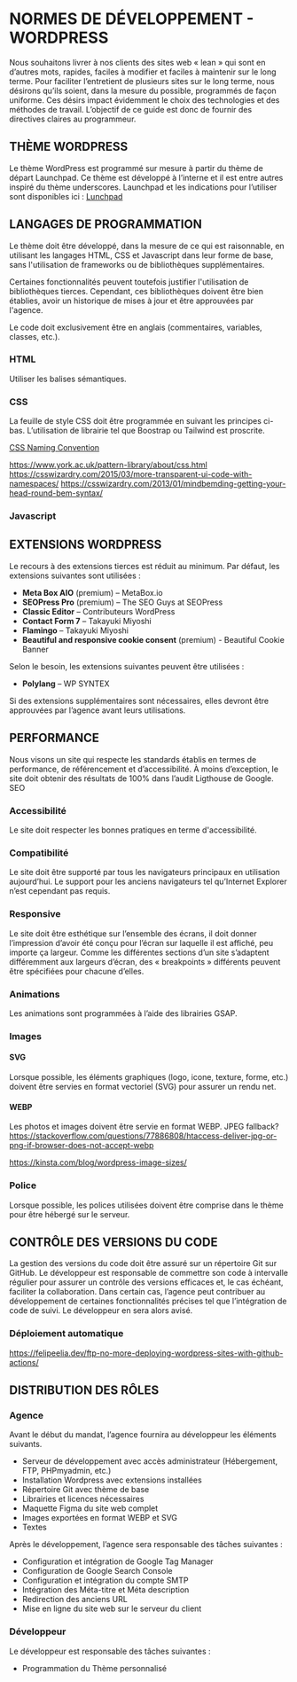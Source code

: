 # NORMES DE DÉVELOPPEMENT - WORDPRESS

Nous souhaitons livrer à nos clients des sites web « lean » qui sont en d’autres mots, rapides, faciles à modifier et faciles à maintenir sur le long terme. Pour faciliter l’entretient de plusieurs sites sur le long terme, nous désirons qu’ils soient, dans la mesure du possible, programmés de façon uniforme. Ces désirs impact évidemment le choix des technologies et des méthodes de travail.
L’objectif de ce guide est donc de fournir des directives claires au programmeur.

## THÈME WORDPRESS
Le thème WordPress est programmé sur mesure à partir du thème de départ Launchpad. Ce thème est développé à l’interne et il est entre autres inspiré du thème underscores. Launchpad et les indications pour l’utiliser sont disponibles ici : [Lunchpad](https://github.com/NavirInc/Launchpad)

## LANGAGES DE PROGRAMMATION
Le thème doit être développé, dans la mesure de ce qui est raisonnable, en utilisant les langages HTML, CSS et Javascript dans leur forme de base, sans l'utilisation de frameworks ou de bibliothèques supplémentaires.

Certaines fonctionnalités peuvent toutefois justifier l'utilisation de bibliothèques tierces. Cependant, ces bibliothèques doivent être bien établies, avoir un historique de mises à jour et être approuvées par l'agence.

Le code doit exclusivement être en anglais (commentaires, variables, classes, etc.).

### HTML
Utiliser les balises sémantiques.

### CSS
La feuille de style CSS doit être programmée en suivant les principes ci-bas. L’utilisation de librairie tel que Boostrap ou Tailwind est proscrite.

[CSS Naming Convention](css-naming-convention.md)

https://www.york.ac.uk/pattern-library/about/css.html
https://csswizardry.com/2015/03/more-transparent-ui-code-with-namespaces/
https://csswizardry.com/2013/01/mindbemding-getting-your-head-round-bem-syntax/

### Javascript


## EXTENSIONS WORDPRESS
Le recours à des extensions tierces est réduit au minimum. Par défaut, les extensions suivantes sont utilisées :
- **Meta Box AIO** (premium) – MetaBox.io
- **SEOPress Pro** (premium) – The SEO Guys at SEOPress
- **Classic Editor** – Contributeurs WordPress
- **Contact Form 7** – Takayuki Miyoshi
- **Flamingo** – Takayuki Miyoshi
- **Beautiful and responsive cookie consent** (premium) - Beautiful Cookie Banner

Selon le besoin, les extensions suivantes peuvent être utilisées :
- **Polylang** – WP SYNTEX

Si des extensions supplémentaires sont nécessaires, elles devront être approuvées par l’agence avant leurs utilisations.


## PERFORMANCE
Nous visons un site qui respecte les standards établis en termes de performance, de référencement et d’accessibilité.
À moins d’exception, le site doit obtenir des résultats de 100% dans l’audit Ligthouse de Google.
SEO

### Accessibilité
Le site doit respecter les bonnes pratiques en terme d'accessibilité.

### Compatibilité
Le site doit être supporté par tous les navigateurs principaux en utilisation aujourd’hui. Le support pour les anciens navigateurs tel qu’Internet Explorer n’est cependant pas requis.

### Responsive
Le site doit être esthétique sur l’ensemble des écrans, il doit donner l’impression d’avoir été conçu pour l’écran sur laquelle il est affiché, peu importe ça largeur.
Comme les différentes sections d’un site s’adaptent différemment aux largeurs d’écran, des « breakpoints » différents peuvent être spécifiées pour chacune d’elles.

### Animations
Les animations sont programmées à l’aide des librairies GSAP.

### Images
#### SVG
Lorsque possible, les éléments graphiques (logo, icone, texture, forme, etc.) doivent être servies en format vectoriel (SVG) pour assurer un rendu net.

#### WEBP
Les photos et images doivent être servie en format WEBP.
JPEG fallback?
https://stackoverflow.com/questions/77886808/htaccess-deliver-jpg-or-png-if-browser-does-not-accept-webp

https://kinsta.com/blog/wordpress-image-sizes/

### Police
Lorsque possible, les polices utilisées doivent être comprise dans le thème pour être hébergé sur le serveur.

## CONTRÔLE DES VERSIONS DU CODE
La gestion des versions du code doit être assuré sur un répertoire Git sur GitHub. Le développeur est responsable de commettre son code à intervalle régulier pour assurer un contrôle des versions efficaces et, le cas échéant, faciliter la collaboration.
Dans certain cas, l’agence peut contribuer au développement de certaines fonctionnalités précises tel que l’intégration de code de suivi. Le développeur en sera alors avisé.

### Déploiement automatique
https://felipeelia.dev/ftp-no-more-deploying-wordpress-sites-with-github-actions/

## DISTRIBUTION DES RÔLES
### Agence
Avant le début du mandat, l’agence fournira au développeur les éléments suivants.
- Serveur de développement avec accès administrateur (Hébergement, FTP, PHPmyadmin, etc.)
- Installation Wordpress avec extensions installées
- Répertoire Git avec thème de base
- Librairies et licences nécessaires
- Maquette Figma du site web complet
- Images exportées en format WEBP et SVG
- Textes

Après le développement, l’agence sera responsable des tâches suivantes :
- Configuration et intégration de Google Tag Manager
- Configuration de Google Search Console
- Configuration et intégration du compte SMTP
- Intégration des Méta-titre et Méta description
- Redirection des anciens URL
- Mise en ligne du site web sur le serveur du client

### Développeur
Le développeur est responsable des tâches suivantes :
- Programmation du Thème personnalisé